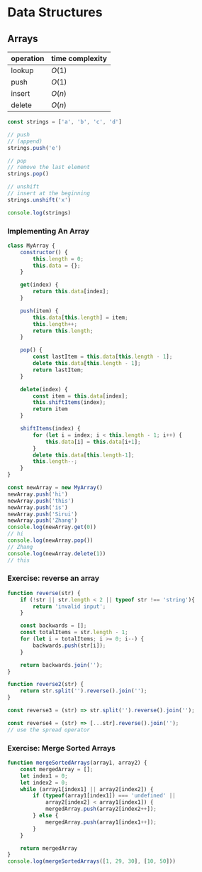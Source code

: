 # Data Structures

## Arrays

| operation | time complexity |
| --------- | --------------- |
| lookup    | $O(1)$          |
| push      | $O(1)$          |
| insert    | $O(n)$          |
| delete    | $O(n)$          |

```javascript
const strings = ['a', 'b', 'c', 'd']

// push
// (append)
strings.push('e')

// pop
// remove the last element
strings.pop()

// unshift
// insert at the beginning
strings.unshift('x')

console.log(strings)
```

### Implementing An Array

```javascript
class MyArray {
    constructor() {
        this.length = 0;
        this.data = {};
    }

    get(index) {
        return this.data[index];
    }

    push(item) {
        this.data[this.length] = item;
        this.length++;
        return this.length;
    }

    pop() {
        const lastItem = this.data[this.length - 1];
        delete this.data[this.length - 1];
        return lastItem;
    }

    delete(index) {
        const item = this.data[index];
        this.shiftItems(index);
        return item
    }

    shiftItems(index) {
        for (let i = index; i < this.length - 1; i++) {
            this.data[i] = this.data[i+1];
        }
        delete this.data[this.length-1];
        this.length--;
    }
}

const newArray = new MyArray()
newArray.push('hi')
newArray.push('this')
newArray.push('is')
newArray.push('Sirui')
newArray.push('Zhang')
console.log(newArray.get(0))
// hi
console.log(newArray.pop())
// Zhang
console.log(newArray.delete(1))
// this
```

### Exercise: reverse an array

```javascript
function reverse(str) {
    if (!str || str.length < 2 || typeof str !== 'string'){
        return 'invalid input';
    }

    const backwards = [];
    const totalItems = str.length - 1;
    for (let i = totalItems; i >= 0; i--) {
        backwards.push(str[i]);
    }

    return backwards.join('');
}

function reverse2(str) {
    return str.split('').reverse().join('');
}

const reverse3 = (str) => str.split('').reverse().join('');

const reverse4 = (str) => [...str].reverse().join('');
// use the spread operator
```

### Exercise: Merge Sorted Arrays

```javascript
function mergeSortedArrays(array1, array2) {
    const mergedArray = [];
    let index1 = 0;
    let index2 = 0;
    while (array1[index1] || array2[index2]) {
        if (typeof(array1[index1]) === 'undefined' ||
            array2[index2] < array1[index1]) {
            mergedArray.push(array2[index2++]);
        } else {
            mergedArray.push(array1[index1++]);
        }
    }

    return mergedArray
}
console.log(mergeSortedArrays([1, 29, 30], [10, 50]))
```
